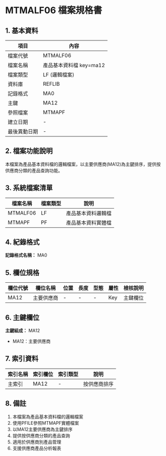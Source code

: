 # MTMALF06 檔案規格書

## 1. 基本資料

| 項目 | 內容 |
|------|------|
| 檔案代號 | MTMALF06 |
| 檔案名稱 | 產品基本資料檔 key=ma12 |
| 檔案類型 | LF (邏輯檔案) |
| 資料庫 | REFLIB |
| 記錄格式 | MA0 |
| 主鍵 | MA12 |
| 參照檔案 | MTMAPF |
| 建立日期 | - |
| 最後異動日期 | - |

## 2. 檔案功能說明

本檔案為產品基本資料檔的邏輯檔案，以主要供應商(MA12)為主鍵排序，提供按供應商分類的產品查詢功能。

## 3. 系統檔案清單

| 檔案名稱 | 檔案類型 | 說明 |
|----------|----------|------|
| MTMALF06 | LF | 產品基本資料邏輯檔 |
| MTMAPF | PF | 產品基本資料實體檔 |

## 4. 紀錄格式

**記錄格式名稱：** MA0

## 5. 欄位規格

| 欄位代號 | 欄位名稱 | 位置 | 長度 | 型態 | 屬性 | 檢核說明 |
|----------|----------|------|------|------|----------|----------|
| MA12 | 主要供應商 | - | - | - | Key | 主鍵欄位 |

## 6. 主鍵欄位

**主鍵組成：** MA12
- MA12：主要供應商

## 7. 索引資料

| 索引名稱 | 索引欄位 | 索引類型 | 說明 |
|----------|----------|----------|------|
| 主索引 | MA12 | - | 按供應商排序 |

## 8. 備註

1. 本檔案為產品基本資料檔的邏輯檔案
2. 使用PFILE參照MTMAPF實體檔案
3. 以MA12主要供應商為主鍵排序
4. 提供按供應商分類的產品查詢
5. 適用於供應商別產品管理
6. 支援供應商產品分析報表 